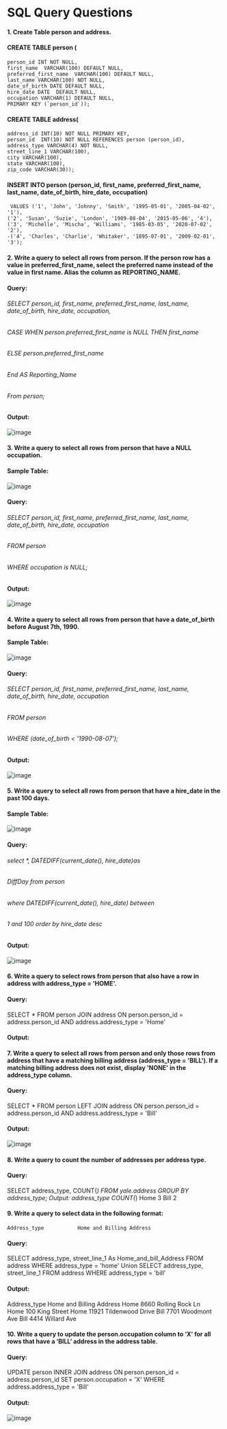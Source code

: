 # SQL Query Questions

#### 1. Create Table person and address.

#### CREATE TABLE person (
  	person_id INT NOT NULL,
  	first_name  VARCHAR(100) DEFAULT NULL,
  	preferred_first_name  VARCHAR(100) DEFAULT NULL,
  	last_name VARCHAR(100) NOT NULL,
  	date_of_birth DATE DEFAULT NULL,
  	hire_date DATE  DEFAULT NULL,
  	occupation VARCHAR(1) DEFAULT NULL,
  	PRIMARY KEY (`person_id`));

#### CREATE TABLE address(
	address_id INT(10) NOT NULL PRIMARY KEY,
	person_id  INT(10) NOT NULL REFERENCES person (person_id),
	address_type VARCHAR(4) NOT NULL,
	street_line_1 VARCHAR(100),
	city VARCHAR(100),
	state VARCHAR(100),
	zip_code VARCHAR(30));

#### INSERT INTO person (person_id, first_name, preferred_first_name, last_name, date_of_birth, hire_date, occupation)
     VALUES ('1', 'John', 'Johnny', 'Smith', '1995-05-01', '2005-04-02', '1'),
    ('2', 'Susan', 'Suzie', 'London', '1989-08-04', '2015-05-06', '4'),
    ('3', 'Michelle', 'Mischa', 'Williams', '1985-03-05', '2020-07-02', '2'),
    -('4', 'Charles', 'Charlie', 'Whitaker', '1895-07-01', '2009-02-01', '3');
    
#### 2. Write a query to select all rows from person.  If the person row has a value in preferred_first_name, select the preferred name instead of the value in first name.  Alias the column as REPORTING_NAME.

 #### Query:
###### SELECT person_id, first_name, preferred_first_name, last_name, date_of_birth, hire_date, occupation,
###### CASE WHEN person.preferred_first_name is NULL THEN first_name
###### ELSE person.preferred_first_name
###### End AS Reporting_Name
###### From person;

#### Output:
![image](https://user-images.githubusercontent.com/63597726/217131100-187f398a-5673-41ef-a467-f56f1c357cb9.png)

#### 3. Write a query to select all rows from person that have a NULL occupation.

#### Sample Table:
![image](https://user-images.githubusercontent.com/63597726/217134930-ddbc6b92-cca9-4dad-9fd1-5283187d3e40.png)

#### Query:
###### SELECT person_id, first_name, preferred_first_name, last_name, date_of_birth, hire_date, occupation
###### FROM person
###### WHERE occupation is NULL;

#### Output:
![image](https://user-images.githubusercontent.com/63597726/217136248-b4b9e471-49e9-41d1-88d6-f9bef1d35818.png)
					
#### 4. Write a query to select all rows from person that have a date_of_birth before August 7th, 1990.  

#### Sample Table: 
![image](https://user-images.githubusercontent.com/63597726/217136733-41e6e34f-1243-487f-976d-18d4e5ade748.png)

#### Query:
###### SELECT person_id, first_name, preferred_first_name, last_name, date_of_birth, hire_date, occupation
###### FROM person
###### WHERE (date_of_birth < '1990-08-07');

#### Output:
![image](https://user-images.githubusercontent.com/63597726/217137155-581fb0f0-4693-4779-b39d-b5baa9a44fec.png)

#### 5. Write a query to select all rows from person that have a hire_date in the past 100 days.

#### Sample Table:
![image](https://user-images.githubusercontent.com/63597726/217138238-c80af229-530f-41f0-9c81-871e952ad673.png)

#### Query:
###### select *, DATEDIFF(current_date(), hire_date)as 
###### DiffDay from person
###### where DATEDIFF(current_date(), hire_date) between
###### 1 and 100 order by hire_date desc

#### Output:
![image](https://user-images.githubusercontent.com/63597726/217138559-ada3876d-0149-41e9-b6c2-4cb99809f58d.png)

#### 6. Write a query to select rows from person that also have a row in address with address_type = 'HOME'.

#### Query: 
SELECT * 
FROM person
JOIN address
ON person.person_id = address.person_id AND address.address_type = 'Home'

#### Output: 
 
#### 7. Write a query to select all rows from person and only those rows from address that have a matching billing address (address_type = 'BILL').  If a matching billing address does not exist, display 'NONE' in the address_type column.

#### Query: 
SELECT * 
FROM person
LEFT JOIN address
ON person.person_id = address.person_id AND address.address_type = 'Bill'

#### Output: 
![image](https://user-images.githubusercontent.com/63597726/217129832-88029e09-af73-4864-bbd8-748f3c891d0f.png)


#### 8. Write a query to count the number of addresses per address type.
#### Query: 
SELECT address_type, COUNT(*)
FROM yale.address
GROUP BY address_type;
Output:
address_type	COUNT(*)
Home	3
Bill	2

#### 9. Write a query to select data in the following format:

	Address_type           Home and Billing Address

#### Query: 
SELECT address_type, street_line_1 As Home_and_bill_Address
FROM address
WHERE address_type = 'home' 
Union
SELECT address_type, street_line_1
FROM address
WHERE address_type = 'bill'

#### Output:
Address_type	Home and Billing Address
Home	8660 Rolling Rock Ln	
Home	100 King Street	
Home	11921 Tildenwood Drive
Bill	7701 Woodmont Ave
Bill	4414 Willard Ave	

#### 10. Write a query to update the person.occupation column to ‘X’ for all rows that have a ‘BILL’ address in the address table.

#### Query: 
UPDATE person
INNER JOIN address
ON person.person_id = address.person_id
SET person.occupation = 'X'
WHERE address.address_type = 'Bill'

#### Output:
 ![image](https://user-images.githubusercontent.com/63597726/217129438-c7aef2a6-786f-4e2a-810f-f054c09d9735.png)
